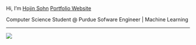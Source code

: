 Hi, I’m [Hojin Sohn](https://hojinsohn.github.io/Portfolio/)
[Portfolio Website](https://hojinsohn.github.io/Portfolio/)

Computer Science Student @ Purdue
Sofware Engineer | Machine Learning

---
[![](https://visitcount.itsvg.in/api?id=HojinSohn&icon=0&color=0)](https://visitcount.itsvg.in)

<!-- Proudly created with GPRM ( https://gprm.itsvg.in ) -->
